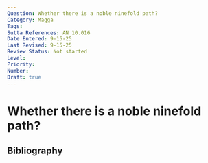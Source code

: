 ```yaml
---
Question: Whether there is a noble ninefold path?
Category: Magga
Tags: 
Sutta References: AN 10.016
Date Entered: 9-15-25
Last Revised: 9-15-25
Review Status: Not started
Level: 
Priority: 
Number: 
Draft: true
---
```


# Whether there is a noble ninefold path?

## Bibliography

<!-- 

Notes:



-->